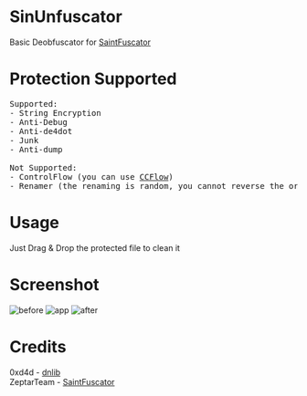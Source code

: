 # SinUnfuscator
Basic Deobfuscator for <a href="https://github.com/ZeptarTeam/SaintFuscator">SaintFuscator</a>

# Protection Supported
<pre>
Supported:
- String Encryption
- Anti-Debug
- Anti-de4dot
- Junk
- Anti-dump

Not Supported:
- ControlFlow (you can use <a href="https://github.com/miso-xyz/CCFlow">CCFlow</a>)
- Renamer (the renaming is random, you cannot reverse the original name)
</pre>

# Usage
Just Drag & Drop the protected file to clean it

# Screenshot
![before](https://i.imgur.com/pm5Z2WW.png)
![app](https://i.imgur.com/rZpii5W.png)
![after](https://i.imgur.com/dvMgYSr.png)

# Credits
0xd4d - <a href="https://github.com/0xd4d/dnlib">dnlib</a></br>
ZeptarTeam - <a href="https://github.com/ZeptarTeam/SaintFuscator">SaintFuscator</a>
